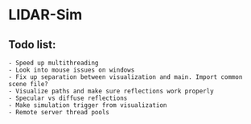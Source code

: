 # LIDAR-Sim

## Todo list:
    - Speed up multithreading
    - Look into mouse issues on windows
    - Fix up separation between visualization and main. Import common scene file?
    - Visualize paths and make sure reflections work properly
    - Specular vs diffuse reflections
    - Make simulation trigger from visualization
    - Remote server thread pools